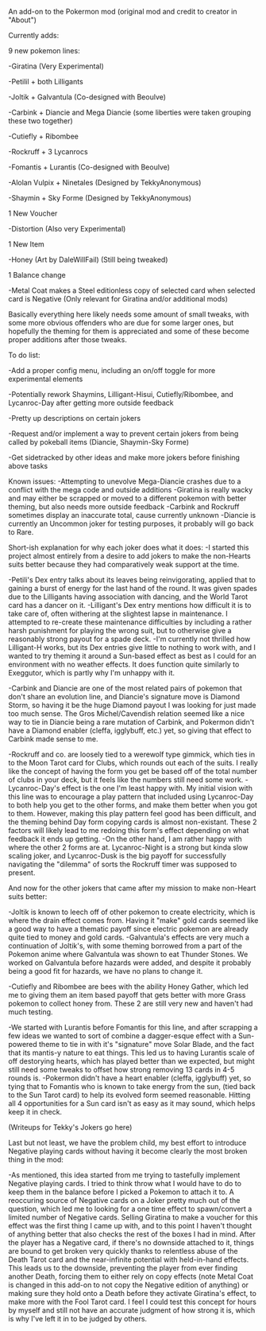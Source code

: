 An add-on to the Pokermon mod (original mod and credit to creator in "About")

Currently adds:

  9 new pokemon lines:

  -Giratina (Very Experimental)

  -Petilil + both Lilligants

  -Joltik + Galvantula (Co-designed with Beoulve)

  -Carbink + Diancie and Mega Diancie (some liberties were taken grouping these two together)

  -Cutiefly + Ribombee

  -Rockruff + 3 Lycanrocs

  -Fomantis + Lurantis (Co-designed with Beoulve)

  -Alolan Vulpix + Ninetales (Designed by TekkyAnonymous)

  -Shaymin + Sky Forme (Designed by TekkyAnonymous)
  
  1 New Voucher
  
  -Distortion (Also very Experimental)
  
  1 New Item

  -Honey (Art by DaleWillFail) (Still being tweaked)
  
  1 Balance change

  -Metal Coat makes a Steel editionless copy of selected card when selected card is Negative (Only relevant for Giratina and/or additional mods)

Basically everything here likely needs some amount of small tweaks, with some more obvious offenders who are due for some larger ones, but hopefully
the theming for them is appreciated and some of these become proper additions after those tweaks.

To do list:

  -Add a proper config menu, including an on/off toggle for more experimental elements

  -Potentially rework Shaymins, Lilligant-Hisui, Cutiefly/Ribombee, and Lycanroc-Day after getting more outside feedback

  -Pretty up descriptions on certain jokers

  -Request and/or implement a way to prevent certain jokers from being called by pokeball items (Diancie, Shaymin-Sky Forme)

  -Get sidetracked by other ideas and make more jokers before finishing above tasks

Known issues:
  -Attempting to unevolve Mega-Diancie crashes due to a conflict with the mega code and outside additions
  -Giratina is really wacky and may either be scrapped or moved to a different pokemon with better theming, but also needs more outside feedback
  -Carbink and Rockruff sometimes display an inaccurate total, cause currently unknown
  -Diancie is currently an Uncommon joker for testing purposes, it probably will go back to Rare.

Short-ish explanation for why each joker does what it does:
  -I started this project almost entirely from a desire to add jokers to make the non-Hearts suits better because they had comparatively weak support at the time.

  -Petili's Dex entry talks about its leaves being reinvigorating, applied that to gaining a burst of energy for the last hand of the round. It was given spades
    due to the Lilligants having association with dancing, and the World Tarot card has a dancer on it.
  -Lilligant's Dex entry mentions how difficult it is to take care of, often withering at the slightest lapse in maintenance. I attempted to re-create these maintenance
    difficulties by including a rather harsh punishment for playing the wrong suit, but to otherwise give a reasonably strong payout for a spade deck.
  -I'm currently not thrilled how Lilligant-H works, but its Dex entries give little to nothing to work with, and I wanted to try theming it around a Sun-based effect
    as best as I could for an environment with no weather effects. It does function quite similarly to Exeggutor, which is partly why I'm unhappy with it.

  -Carbink and Diancie are one of the most related pairs of pokemon that don't share an evolution line, and Diancie's signature move is Diamond Storm, so having it be
    the huge Diamond payout I was looking for just made too much sense. The Gros Michel/Cavendish relation seemed like a nice way to tie in Diancie being a rare
    mutation of Carbink, and Pokermon didn't have a Diamond enabler (cleffa, igglybuff, etc.) yet, so giving that effect to Carbink made sense to me.

  -Rockruff and co. are loosely tied to a werewolf type gimmick, which ties in to the Moon Tarot card for Clubs, which rounds out each of the suits. I really like the 
  concept of having the form you get be based off of the total number of clubs in your deck, but it feels like the numbers still need some work.
  -Lycanroc-Day's effect is the one I'm least happy with. My initial vision with this line was to encourage a play pattern that included using Lycanroc-Day
    to both help you get to the other forms, and make them better when you got to them. However, making this play pattern feel good has been difficult, and the theming
    behind Day form copying cards is almost non-existant. These 2 factors will likely lead to me redoing this form's effect depending on what feedback it ends up getting.
  -On the other hand, I am rather happy with where the other 2 forms are at. Lycanroc-Night is a strong but kinda slow scaling joker, and Lycanroc-Dusk is the
    big payoff for successfully navigating the "dilemma" of sorts the Rockruff timer was supposed to present.

And now for the other jokers that came after my mission to make non-Heart suits better:

  -Joltik is known to leech off of other pokemon to create electricity, which is where the drain effect comes from. Having it "make" gold cards seemed like a good way
    to have a thematic payoff since electric pokemon are already quite tied to money and gold cards.
  -Galvantula's effects are very much a continuation of Joltik's, with some theming borrowed from a part of the Pokemon anime where Galvantula was shown to eat
    Thunder Stones. We worked on Galvantula before hazards were added, and despite it probably being a good fit for hazards, we have no plans to change it.
  
  -Cutiefly and Ribombee are bees with the ability Honey Gather, which led me to giving them an item based payoff that gets better with more Grass pokemon to collect
    honey from. These 2 are still very new and haven't had much testing.

  -We started with Lurantis before Fomantis for this line, and after scrapping a few ideas we wanted to sort of combine a dagger-esque effect with a Sun-powered theme 
    to tie in with it's "signature" move Solar Blade, and the fact that its mantis-y nature to eat things. This led us to having Lurantis scale of off destorying hearts,
    which has played better than we expected, but might still need some tweaks to offset how strong removing 13 cards in 4-5 rounds is.
  -Pokermon didn't have a heart enabler (cleffa, igglybuff) yet, so tying that to Fomantis who is known to take energy from the sun, (tied back to the Sun Tarot card)
    to help its evolved form seemed reasonable. Hitting all 4 opportunities for a Sun card isn't as easy as it may sound, which helps keep it in check.

  (Writeups for Tekky's Jokers go here)

Last but not least, we have the problem child, my best effort to introduce Negative playing cards without having it become clearly the most broken thing in the mod:

  -As mentioned, this idea started from me trying to tastefully implement Negative playing cards. I tried to think throw what I would have to do to keep them in the
    balance before I picked a Pokemon to attach it to. A reoccuring source of Negative cards on a Joker pretty much out of the question, which led me to looking for
    a one time effect to spawn/convert a limited number of Negative cards. Selling Giratina to make a voucher for this effect was the first thing I came up with, and to 
    this point I haven't thought of anything better that also checks the rest of the boxes I had in mind. After the player has a Negative card, if there's no downside 
    attached to it, things are bound to get broken very quickly thanks to relentless abuse of the Death Tarot card and the near-infinite potential with held-in-hand effects. 
    This leads us to the downside, preventing the player from ever finding another Death, forcing them to either rely on copy effects (note Metal Coat is changed in this 
    add-on to not copy the Negative edition of anything) or making sure they hold onto a Death before they activate Giratina's effect, to make more with the Fool Tarot card.
    I feel I could test this concept for hours by myself and still not have an accurate judgment of how strong it is, which is why I've left it in to be judged by others.
